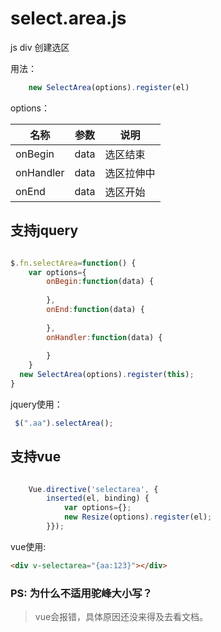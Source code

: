 # select.area.js
js div 创建选区

用法：
```javascript
    new SelectArea(options).register(el)
```

options：

| 名称 | 参数 | 说明 |
|---|----|----|
|onBegin|data|选区结束|
|onHandler|data|选区拉伸中|
|onEnd|data|选区开始|

## 支持jquery
```javascript

$.fn.selectArea=function() {
    var options={
        onBegin:function(data) {
          
        },
        onEnd:function(data) {
          
        },
        onHandler:function(data) {
          
        }
    }
  new SelectArea(options).register(this);
}
```

jquery使用：
```javascript
 $(".aa").selectArea();
```

## 支持vue
```javascript

    Vue.directive('selectarea', {
        inserted(el, binding) {
            var options={};
            new Resize(options).register(el);
        }});
```

vue使用:
```html
<div v-selectarea="{aa:123}"></div>
```

### PS: 为什么不适用驼峰大小写？
> vue会报错，具体原因还没来得及去看文档。